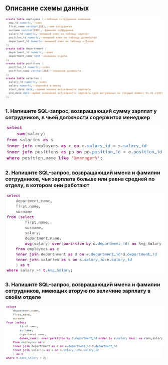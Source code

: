 ## Описание схемы данных

![](screenshots/Таблицы.PNG)

### 1. Напишите SQL-запрос, возвращающий cумму зарплат у сотрудников, в чьей должности содержится менеджер

![](screenshots/1.PNG)

### 2. Напишите SQL-запрос, возвращающий имена и фамилии сотрудников, чья зарплата больше или равна средней по отделу, в котором они работают

![](screenshots/2.PNG)

### 3. Напишите SQL-запрос, возвращающий имена и фамилии сотрудников, имеющих вторую по величине зарплату в своём отделе

![](screenshots/3.PNG)

